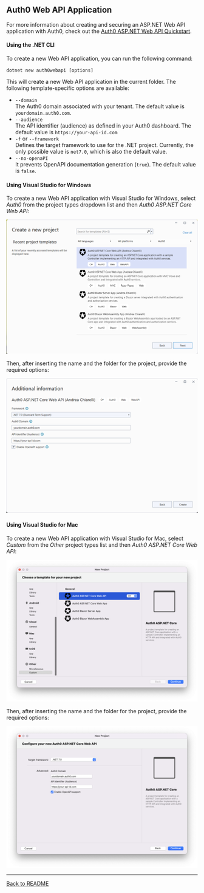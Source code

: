 ## Auth0 Web API Application

For more information about creating and securing an ASP.NET Web API application with Auth0, check out the [Auth0 ASP.NET Web API Quickstart](https://auth0.com/docs/quickstart/backend/aspnet-core-webapi).

#### Using the .NET CLI

To create a new Web API application, you can run the following command:

```
dotnet new auth0webapi [options]
```

This will create a new Web API application in the current folder. The following template-specific options are available:

- `--domain`<br>
  The Auth0 domain associated with your tenant. The default value is `yourdomain.auth0.com`.
- `--audience`<br>
  The API identifier (audience) as defined in your Auth0 dashboard. The default value is `https://your-api-id.com`
- `-f` or `--framework`<br>
  Defines the target framework to use for the .NET project. Currently, the only possible value is `net7.0`, which is also the default value.
- `--no-openaPI`<br>
  It prevents OpenAPI documentation generation (`true`). The default value is `false`.



#### Using Visual Studio for Windows

To create a new Web API application with Visual Studio for Windows, select *Auth0* from the project types dropdown list and then *Auth0 ASP.NET Core Web API*:

![Auth0 MVC Application from Visual Studio](assets/auth0-webapi-app-vs.png)

Then, after inserting the name and the folder for the project, provide the required options:

![Auth0 MVC Application options from Visual Studio](assets/auth0-webapi-app-vs-options.png)

#### Using Visual Studio for Mac

To create a new Web API application with Visual Studio for Mac, select *Custom* from the *Other* project types list and then *Auth0 ASP.NET Core Web API*:

![Auth0 MVC Application from Visual Studio](assets/auth0-webapi-app-vs-mac.png)

Then, after inserting the name and the folder for the project, provide the required options:

![Auth0 MVC Application options from Visual Studio](assets/auth0-webapi-app-vs-mac-options.png)


---

[Back to README](../README.md)

